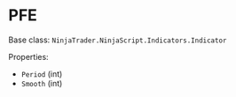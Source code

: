 # PFE

Base class: `NinjaTrader.NinjaScript.Indicators.Indicator`

Properties:
- `Period` (int)
- `Smooth` (int)
